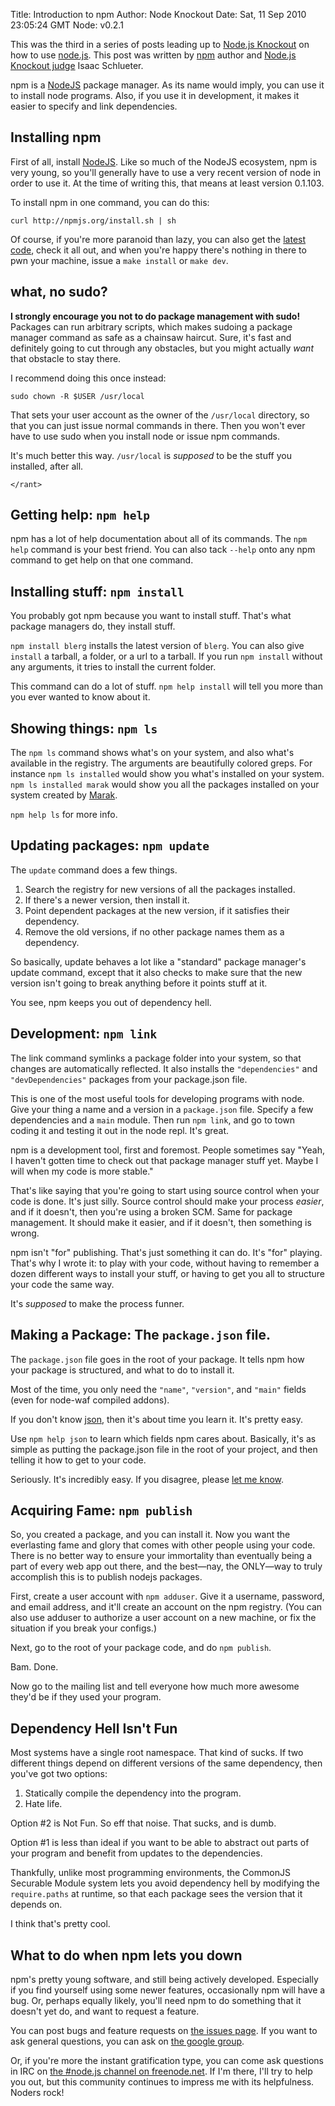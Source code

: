 Title: Introduction to npm
Author: Node Knockout
Date: Sat, 11 Sep 2010 23:05:24 GMT
Node: v0.2.1

This was the third in a series of posts leading up to
[Node.js Knockout][] on how to use [node.js][]. This post was
written by [npm][] author and [Node.js Knockout judge][] Isaac
Schlueter.

npm is a [NodeJS][node.js] package manager. As its name would
imply, you can use it to install node programs. Also, if you use it
in development, it makes it easier to specify and link
dependencies.

## Installing npm

First of all, install [NodeJS][node.js]. Like so much of the NodeJS
ecosystem, npm is very young, so you'll generally have to use a
very recent version of node in order to use it. At the time of
writing this, that means at least version 0.1.103.

To install npm in one command, you can do this:

    curl http://npmjs.org/install.sh | sh

Of course, if you're more paranoid than lazy, you can also get the
[latest code][], check it all out, and when you're happy there's
nothing in there to pwn your machine, issue a `make install` or
`make dev`.

## what, no sudo?

**I strongly encourage you not to do package management with sudo!**
Packages can run arbitrary scripts, which makes sudoing a package
manager command as safe as a chainsaw haircut. Sure, it's fast and
definitely going to cut through any obstacles, but you might
actually *want* that obstacle to stay there.

I recommend doing this once instead:

    sudo chown -R $USER /usr/local

That sets your user account as the owner of the `/usr/local`
directory, so that you can just issue normal commands in there.
Then you won't ever have to use sudo when you install node or issue
npm commands.

It's much better this way. `/usr/local` is *supposed* to be the
stuff you installed, after all.

`</rant>`

## Getting help: `npm help`

npm has a lot of help documentation about all of its commands. The
`npm help` command is your best friend. You can also tack `--help`
onto any npm command to get help on that one command.

## Installing stuff: `npm install`

You probably got npm because you want to install stuff. That's what
package managers do, they install stuff.

`npm install blerg` installs the latest version of `blerg`. You can
also give `install` a tarball, a folder, or a url to a tarball. If
you run `npm install` without any arguments, it tries to install
the current folder.

This command can do a lot of stuff. `npm help install` will tell
you more than you ever wanted to know about it.

## Showing things: `npm ls`

The `npm ls` command shows what's on your system, and also what's
available in the registry. The arguments are beautifully colored
greps. For instance `npm ls installed` would show you what's
installed on your system. `npm ls installed marak` would show you
all the packages installed on your system created by [Marak][].

`npm help ls` for more info.

## Updating packages: `npm update`

The `update` command does a few things.

1.  Search the registry for new versions of all the packages
    installed.
2.  If there's a newer version, then install it.
3.  Point dependent packages at the new version, if it satisfies
    their dependency.
4.  Remove the old versions, if no other package names them as a
    dependency.

So basically, update behaves a lot like a "standard" package
manager's update command, except that it also checks to make sure
that the new version isn't going to break anything before it points
stuff at it.

You see, npm keeps you out of dependency hell.

## Development: `npm link`

The link command symlinks a package folder into your system, so
that changes are automatically reflected. It also installs the
`"dependencies"` and `"devDependencies"` packages from your
package.json file.

This is one of the most useful tools for developing programs with
node. Give your thing a name and a version in a `package.json`
file. Specify a few dependencies and a `main` module. Then run
`npm link`, and go to town coding it and testing it out in the node
repl. It's great.

npm is a development tool, first and foremost. People sometimes say
"Yeah, I haven't gotten time to check out that package manager
stuff yet. Maybe I will when my code is more stable."

That's like saying that you're going to start using source control
when your code is done. It's just silly. Source control should make
your process *easier*, and if it doesn't, then you're using a
broken SCM. Same for package management. It should make it easier,
and if it doesn't, then something is wrong.

npm isn't "for" publishing. That's just something it can do. It's
"for" playing. That's why I wrote it: to play with your code,
without having to remember a dozen different ways to install your
stuff, or having to get you all to structure your code the same
way.

It's *supposed* to make the process funner.

## Making a Package: The `package.json` file.

The `package.json` file goes in the root of your package. It tells
npm how your package is structured, and what to do to install it.

Most of the time, you only need the `"name"`, `"version"`, and
`"main"` fields (even for node-waf compiled addons).

If you don't know [json][], then it's about time you learn it. It's
pretty easy.

Use `npm help json` to learn which fields npm cares about.
Basically, it's as simple as putting the package.json file in the
root of your project, and then telling it how to get to your code.

Seriously. It's incredibly easy. If you disagree, please
[let me know][].

## Acquiring Fame: `npm publish`

So, you created a package, and you can install it. Now you want the
everlasting fame and glory that comes with other people using your
code. There is no better way to ensure your immortality than
eventually being a part of every web app out there, and the
best—nay, the ONLY—way to truly accomplish this is to publish
nodejs packages.

First, create a user account with `npm adduser`. Give it a
username, password, and email address, and it'll create an account
on the npm registry. (You can also use adduser to authorize a user
account on a new machine, or fix the situation if you break your
configs.)

Next, go to the root of your package code, and do `npm publish`.

Bam. Done.

Now go to the mailing list and tell everyone how much more awesome
they'd be if they used your program.

## Dependency Hell Isn't Fun

Most systems have a single root namespace. That kind of sucks. If
two different things depend on different versions of the same
dependency, then you've got two options:

1.  Statically compile the dependency into the program.
2.  Hate life.

Option \#2 is Not Fun. So eff that noise. That sucks, and is dumb.

Option \#1 is less than ideal if you want to be able to abstract
out parts of your program and benefit from updates to the
dependencies.

Thankfully, unlike most programming environments, the CommonJS
Securable Module system lets you avoid dependency hell by modifying
the `require.paths` at runtime, so that each package sees the
version that it depends on.

I think that's pretty cool.

## What to do when npm lets you down

npm's pretty young software, and still being actively developed.
Especially if you find yourself using some newer features,
occasionally npm will have a bug. Or, perhaps equally likely,
you'll need npm to do something that it doesn't yet do, and want to
request a feature.

You can post bugs and feature requests on [the issues page][]. If
you want to ask general questions, you can ask on
[the google group][].

Or, if you're more the instant gratification type, you can come ask
questions in IRC on [the #node.js channel on freenode.net][]. If
I'm there, I'll try to help you out, but this community continues
to impress me with its helpfulness. Noders rock!

  [Countdown to Knockout: Post 3 - Introduction to npm]: http://nodeknockout.posterous.com/countdown-to-knockout-post-3-introduction-to
  [Node.js Knockout]: http://nodeknockout.com/
  [node.js]: http://nodejs.org/
  [npm]: http://npmjs.org
  [Node.js Knockout judge]: http://nodeknockout.com/judging#isaac_schlueter
  [latest code]: http://github.com/isaacs/npm
  [Marak]: http://jimbastard.com/
  [json]: http://json.org/
  [let me know]: mailto:i@izs.me
  [the issues page]: http://github.com/isaacs/npm/issues
  [the google group]: http://groups.google.com/group/npm-
  [the #node.js channel on freenode.net]: irc://irc.freenode.net/#node.js